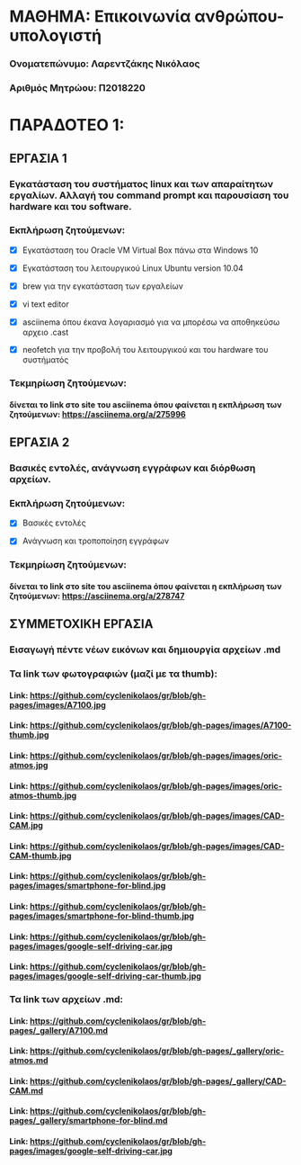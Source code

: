 # ΜΑΘΗΜΑ: Επικοινωνία ανθρώπου-υπολογιστή

### Ονοματεπώνυμο: Λαρεντζάκης Νικόλαος
### Αριθμός Μητρώου: Π2018220

# ΠΑΡΑΔΟΤΕΟ 1:

## ΕΡΓΑΣΙΑ 1
### Εγκατάσταση του συστήματος linux και των απαραίτητων εργαλίων. Αλλαγή του command prompt και παρουσίαση του hardware και του software.

### Εκπλήρωση ζητούμενων:
- [x] Εγκατάσταση του Oracle VM Virtual Box πάνω στα Windows 10

- [x] Εγκατάσταση του λειτουργικού Linux Ubuntu version 10.04

- [x] brew για την εγκατάσταση των εργαλείων

- [x] vi text editor

- [x] asciinema όπου έκανα λογαριασμό για να μπορέσω να αποθηκεύσω αρχειο .cast

- [x] neofetch για την προβολή του λειτουργικού και του hardware του συστήματός


### Τεκμηρίωση ζητούμενων: 

#### δίνεται το link στο site του asciinema όπου φαίνεται η εκπλήρωση των ζητούμενων: https://asciinema.org/a/275996

## ΕΡΓΑΣΙΑ 2
### Βασικές εντολές, ανάγνωση εγγράφων και διόρθωση αρχείων.

### Εκπλήρωση ζητούμενων:
- [x] Βασικές εντολές

- [x] Ανάγνωση και τροποποίηση εγγράφων



### Τεκμηρίωση ζητούμενων: 

#### δίνεται το link στο site του asciinema όπου φαίνεται η εκπλήρωση των ζητούμενων: https://asciinema.org/a/278747

## ΣΥΜΜΕΤΟΧΙΚΗ ΕΡΓΑΣΙΑ
### Εισαγωγή πέντε νέων εικόνων και δημιουργία αρχείων .md

### Τα link των φωτογραφιών (μαζί με τα thumb):
#### Link: https://github.com/cyclenikolaos/gr/blob/gh-pages/images/A7100.jpg
#### Link: https://github.com/cyclenikolaos/gr/blob/gh-pages/images/A7100-thumb.jpg
#### Link: https://github.com/cyclenikolaos/gr/blob/gh-pages/images/oric-atmos.jpg
#### Link: https://github.com/cyclenikolaos/gr/blob/gh-pages/images/oric-atmos-thumb.jpg
#### Link: https://github.com/cyclenikolaos/gr/blob/gh-pages/images/CAD-CAM.jpg
#### Link: https://github.com/cyclenikolaos/gr/blob/gh-pages/images/CAD-CAM-thumb.jpg
#### Link: https://github.com/cyclenikolaos/gr/blob/gh-pages/images/smartphone-for-blind.jpg
#### Link: https://github.com/cyclenikolaos/gr/blob/gh-pages/images/smartphone-for-blind-thumb.jpg
#### Link: https://github.com/cyclenikolaos/gr/blob/gh-pages/images/google-self-driving-car.jpg
#### Link: https://github.com/cyclenikolaos/gr/blob/gh-pages/images/google-self-driving-car-thumb.jpg

### Τα link των αρχείων .md:
#### Link: https://github.com/cyclenikolaos/gr/blob/gh-pages/_gallery/A7100.md
#### Link: https://github.com/cyclenikolaos/gr/blob/gh-pages/_gallery/oric-atmos.md
#### Link: https://github.com/cyclenikolaos/gr/blob/gh-pages/_gallery/CAD-CAM.md
#### Link: https://github.com/cyclenikolaos/gr/blob/gh-pages/_gallery/smartphone-for-blind.md
#### Link: https://github.com/cyclenikolaos/gr/blob/gh-pages/images/google-self-driving-car.jpg
